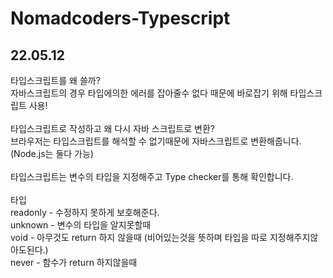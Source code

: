 # Nomadcoders-Typescript

## 22.05.12  
타입스크립트를 왜 쓸까?  
자바스크립트의 경우 타입에의한 에러를 잡아줄수 없다 때문에 바로잡기 위해 타입스크립트 사용!
<br></br>
타입스크립트로 작성하고 왜 다시 자바 스크립트로 변환?  
브라우저는 타입스크립트를 해석할 수 없기때문에 자바스크립트로 변환해줍니다.  
(Node.js는 둘다 가능)
<br><br>
타입스크립트는 변수의 타입을 지정해주고 Type checker를 통해 확인합니다.
<br></br>
타입  
readonly - 수정하지 못하게 보호해준다.  
unknown - 변수의 타입을 알지못할때  
void - 아무것도 return 하지 않을때 (비어있는것을 뜻하며 타입을 따로 지정해주지않아도된다.)  
never - 함수가 return 하지않을때
